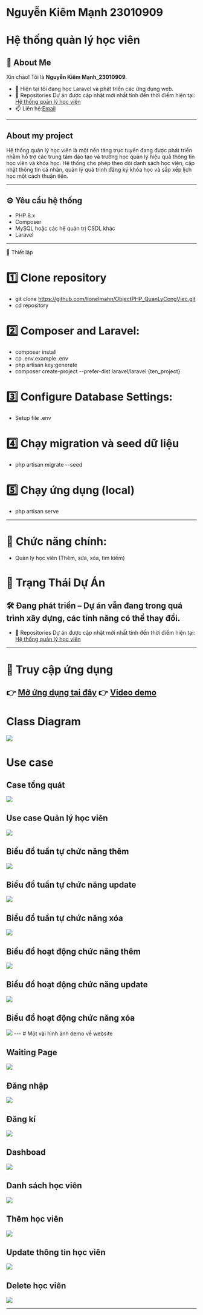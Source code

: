 # Nguyễn Kiêm Mạnh 23010909  
# Hệ thống quản lý học viên 

## 👋 About Me  
Xin chào! Tôi là **Nguyễn Kiêm Mạnh_23010909**.
- 🌱 Hiện tại tôi đang học Laravel và phát triển các ứng dụng web.  
- 🚀 Repositories Dự án được cập nhật mới nhất tính đến thời điểm hiện tại: [Hệ thống quản lý học viên](https://github.com/lionelmahn/QLKhoaHoc)  
- 📫 Liên hệ:[Email](23010909@st.phenikaa-uni.edu.vn)  

---

## About my project
  Hệ thống quản lý học viên là một nền tảng trực tuyến đang được phát triển nhằm hỗ trợ các trung tâm đào tạo và trường học quản lý hiệu quả thông tin học viên và khóa học. Hệ thống cho phép theo dõi danh sách học viên, cập nhật thông tin cá nhân, quản lý quá trình đăng ký khóa học và sắp xếp lịch học một cách thuận tiện.

---

## ⚙️ Yêu cầu hệ thống  
- PHP 8.x  
- Composer  
- MySQL hoặc các hệ quản trị CSDL khác  
- Laravel  

---

🚀 Thiết lập
# 1️⃣ Clone repository
- git clone https://github.com/lionelmahn/ObjectPHP_QuanLyCongViec.git
- cd repository
# 2️⃣ Composer and Laravel:
- composer install
- cp .env.example .env
- php artisan key:generate
- composer create-project --prefer-dist laravel/laravel {ten_project}
# 3️⃣ Configure Database Settings:
- Setup file .env
# 4️⃣ Chạy migration và seed dữ liệu
- php artisan migrate --seed
# 5️⃣ Chạy ứng dụng (local)
- php artisan serve
---


# 🎯 Chức năng chính:
- Quản lý học viên (Thêm, sửa, xóa, tìm kiếm)
# 📌 Trạng Thái Dự Án
## 🛠 Đang phát triển – Dự án vẫn đang trong quá trình xây dựng, các tính năng có thể thay đổi.
- 🚀 Repositories Dự án được cập nhật mới nhất tính đến thời điểm hiện tại: [Hệ thống quản lý học viên](https://github.com/lionelmahn/QLKhoaHoc)  
---
# 🔗 Truy cập ứng dụng
👉 [Mở ứng dụng tại đây](https://symmetrical-umbrella-7vvp4rp5x456hr7rr-8000.app.github.dev/)
👉 [Video demo](https://youtu.be/rjqEwdQFVdA)
---
<h1>Class Diagram</h1>
<img src="case/diagram.png">
<h1>Use case</h1>
<h2>Case tổng quát</h2> 
<img src='case/casetq.png'>
<h2>Use case Quản lý học viên</h2>
<img src='case/caseqlhv.png'>
<h2>Biểu đồ tuần tự chức năng thêm</h2>
<img src='case/bieudotuantuchucnangthem.png'>
<h2>Biểu đồ tuần tự chức năng update</h2>
<img src='case/bieudotuantuchucnangcapnhat.png'>
<h2>Biểu đổ tuần tự chức năng xóa</h2>
<img src='case/bieudotuantuchucnangxoa.png'>
<h2>Biểu đồ hoạt động chức năng thêm</h2>
<img src='case/bieudohoatdongchucnangthem.png'>
<h2>Biểu đồ hoạt động chức năng update</h2>
<img src='case/bieudohoatdongchucnangcapnhat.png'>
<h2>Biểu đồ hoạt động chức năng xóa</h2>
<img src='case/bieudohoatdongchucnangxoa.png'>
---
# Một vài hình ảnh demo về website
<h2>Waiting Page</h2>
<img src="case/wtpage.png">
<h2>Đăng nhập</h2>
<img src="case/login.png">
<h2>Đăng kí</h2>
<img src="case/register.png">
<h2>Dashboad</h2>
<img src="case/dashboard.png">
<h2>Danh sách học viên</h2>
<img src="case/listhv.png">
<h2>Thêm học viên</h2>
<img src="case/addhv.png">
<h2>Update thông tin học viên</h2>
<img src="case/updatehv.png">
<h2>Delete học viên</h2>
<img src="case/deletehv.png">

---






